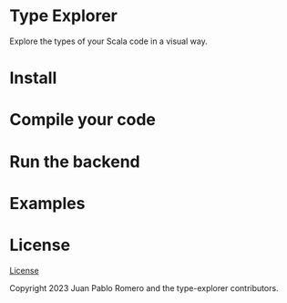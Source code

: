 # Type Explorer

Explore the types of your Scala code in a visual way.

# Install

# Compile your code


# Run the backend


# Examples




# License

[License](./LICENSE)

Copyright 2023 Juan Pablo Romero and the type-explorer contributors.
